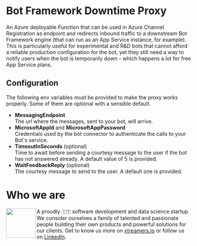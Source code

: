 # Bot Framework Downtime Proxy
An Azure deployable Function that can be used in Azure Channel Registration as endpoint and redirects inbound traffic to a downstream Bot Framework engine (that can run as an App Service instance, for example). This is particularly useful for experimental and R&D bots that cannot afford a reliable production configuration for the bot, yet they still need a way to notify users when the bot is temporarily down - which happens a lot for free App Service plans. 

## Configuration
The following env variables must be provided to make the proxy works properly. 
Some of them are optional with a sensible default.

- **MessagingEndpoint** \
   The url where the messages, sent to your bot, will arrive.
- **MicrosoftAppId** and **MicrosoftAppPassword** \
   Credentials used by the bot connector to authenticate the calls to your Bot's service.     
- **TimeoutInSeconds** (optional) \
   Time to await before sending a courtesy message to the user if the bot has not answered 
   already. A default value of 5 is provided.
- **WaitFeedbackReply** (optional) \
   The courtesy message to send to the user. A default one is provided.

# Who we are
<img align="left" width="80" height="80" src="https://avatars2.githubusercontent.com/u/38501645?s=450&u=1eb7348ca81f5cd27ce9c02e689f518d903852b1&v=4">
A proudly 🇮🇹 software development and data science startup.<br>We consider ourselves a family of talented and passionate people building their own products and powerful solutions for our clients. Get to know us more on <a target="_blank" href="https://xtreamers.io">xtreamers.io</a> or follow us on <a target="_blank" href="https://it.linkedin.com/company/xtream-srl">LinkedIn</a>.
